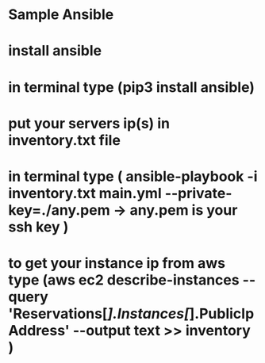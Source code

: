 # Sample Ansible 
# install ansible
# in terminal type (pip3 install ansible)
# put your servers ip(s) in inventory.txt file
# in terminal type ( ansible-playbook -i inventory.txt main.yml --private-key=./any.pem -> any.pem is your ssh key )


# to get your instance ip from aws type (aws ec2 describe-instances    --query 'Reservations[*].Instances[*].PublicIpAddress'    --output text >> inventory )

